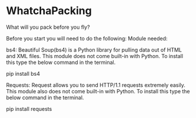 # WhatchaPacking
What will you pack before you fly?



Before you start you will need to do the following:
Module needed:

bs4: Beautiful Soup(bs4) is a Python library for pulling data out of HTML and XML files. This module does not come built-in with Python. To install this type the below command in the terminal.

pip install bs4

Requests: Request allows you to send HTTP/1.1 requests extremely easily. This module also does not come built-in with Python. To install this type the below command in the terminal.

pip install requests
